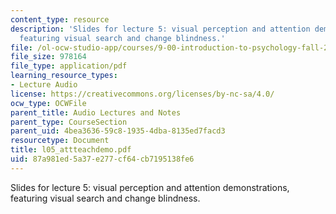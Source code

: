 ```yaml
---
content_type: resource
description: 'Slides for lecture 5: visual perception and attention demonstrations,
  featuring visual search and change blindness.'
file: /ol-ocw-studio-app/courses/9-00-introduction-to-psychology-fall-2004/87a981ed5a37e277cf64cb7195138fe6_l05_attteachdemo.pdf
file_size: 978164
file_type: application/pdf
learning_resource_types:
- Lecture Audio
license: https://creativecommons.org/licenses/by-nc-sa/4.0/
ocw_type: OCWFile
parent_title: Audio Lectures and Notes
parent_type: CourseSection
parent_uid: 4bea3636-59c8-1935-4dba-8135ed7facd3
resourcetype: Document
title: l05_attteachdemo.pdf
uid: 87a981ed-5a37-e277-cf64-cb7195138fe6
---
```

Slides for lecture 5: visual perception and attention demonstrations, featuring visual search and change blindness.